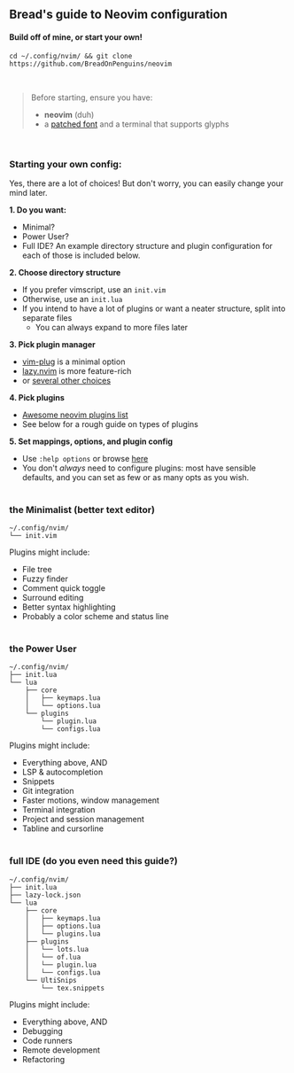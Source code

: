 ## Bread's guide to **Neovim** configuration

#### Build off of mine, or start your own!
```
cd ~/.config/nvim/ && git clone https://github.com/BreadOnPenguins/neovim
```
<br>

> Before starting, ensure you have:
> - **neovim** (duh)
> - a [patched font](https://www.nerdfonts.com/) and a terminal that supports glyphs
<br> 

### Starting your own config:

Yes, there are a lot of choices! But don't worry, you can easily change your mind later.

**1. Do you want:**
* Minimal?
* Power User?
* Full IDE?
An example directory structure and plugin configuration for each of those is included below.

**2. Choose directory structure**
- If you prefer vimscript, use an `init.vim`
- Otherwise, use an `init.lua`
- If you intend to have a lot of plugins or want a neater structure, split into separate files
    * You can always expand to more files later

**3. Pick plugin manager**
- [vim-plug](https://github.com/junegunn/vim-plug) is a minimal option
- [lazy.nvim](https://github.com/folke/lazy.nvim) is more feature-rich
- or [several other choices](https://github.com/rockerBOO/awesome-neovim?tab=readme-ov-file#plugin-manager)

**4. Pick plugins** 
- [Awesome neovim plugins list](https://github.com/rockerBOO/awesome-neovim)
- See below for a rough guide on types of plugins

**5. Set mappings, options, and plugin config**
- Use `:help options` or browse [here](https://neovim.io/doc/user/options.html)
- You don't *always* need to configure plugins: most have sensible defaults, and you can set as few or as many opts as you wish.
<br><br>
### the Minimalist (better text editor)
```
~/.config/nvim/
└── init.vim
```

Plugins might include:
- File tree
- Fuzzy finder
- Comment quick toggle
- Surround editing
- Better syntax highlighting
- Probably a color scheme and status line
<br><br>
### the Power User
```
~/.config/nvim/
├── init.lua
└── lua
    ├── core
    │   ├── keymaps.lua
    │   └── options.lua
    └── plugins
        └── plugin.lua
        └── configs.lua
```

Plugins might include:
- Everything above, AND
- LSP & autocompletion
- Snippets
- Git integration
- Faster motions, window management
- Terminal integration
- Project and session management
- Tabline and cursorline
<br><br>
### full IDE (do you even need this guide?)
```
~/.config/nvim/
├── init.lua
├── lazy-lock.json
└── lua
    ├── core
    │   ├── keymaps.lua
    │   ├── options.lua
    │   └── plugins.lua
    ├── plugins
    │   └── lots.lua
    │   └── of.lua
    │   └── plugin.lua
    │   └── configs.lua
    └── UltiSnips
        └── tex.snippets
```

Plugins might include:
- Everything above, AND
- Debugging
- Code runners
- Remote development
- Refactoring
